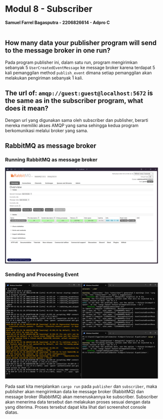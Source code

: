# Modul 8 - Subscriber
**Samuel Farrel Bagasputra - 2206826614 - Adpro C**
<br><br>

## How many data your publisher program will send to the message broker in one run?
Pada program publisher ini, dalam satu run, program mengirimkan sebanyak 5 `UserCreatedEventMessage` ke message broker karena terdapat 5 kali pemanggilan method `publish_event` dimana setiap pemanggilan akan melakukan pengiriman sebanyak 1 kali.

## The url of: `amqp://guest:guest@localhost:5672` is the same as in the subscriber program, what does it mean?
Dengan url yang digunakan sama oleh subscriber dan publisher, berarti mereka memiliki akses AMQP yang sama sehingga kedua program berkomunikasi melalui broker yang sama.

## RabbitMQ as message broker
### Running RabbitMQ as message broker
<img src = "images/runningRabbitMQ.png"> <br>

### Sending and Processing Event
<img src = "images/SendingAndProcessing.png">

Pada saat kita menjalankan `cargo run` pada `publisher` dan `subscriber`, maka publisher akan mengirimkan data ke message broker (RabbitMQ) dan message broker (RabbitMQ) akan meneruskannya ke subscriber. Subscriber akan menerima data tersebut dan melakukan proses sesuai dengan data yang diterima. Proses tersebut dapat kita lihat dari screenshot console diatas.